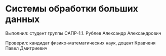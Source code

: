# Системы обработки больших данных

Выполнил: студент группы САПР-1.1. Рублев Александр Александрович

Проверил: кандидат физико-математических наук, доцент Кравченя Павел Дмитриевич